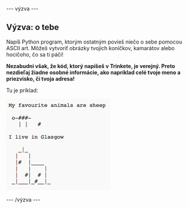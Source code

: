 \--- výzva \---

## Výzva: o tebe

Napíš Python program, ktorým ostatným povieš niečo o sebe pomocou ASCII art. Môžeš vytvoriť obrázky tvojich koníčkov, kamarátov alebo hocičoho, čo sa ti páči!

**Nezabudni však, že kód, ktorý napíšeš v Trinkete, je verejný. Preto nezdieľaj žiadne osobné informácie, ako napríklad celé tvoje meno a priezvisko, či tvoja adresa!**

Tu je príklad:

![snímka obrazovky](images/me-about.png)

\--- /výzva \---
